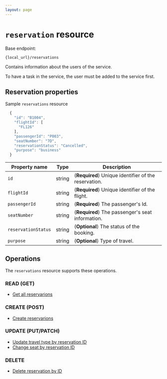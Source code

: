 ```yaml
---
layout: page
---
```


# `reservation` resource

Base endpoint:

```shell
{local_url}/reservations
```

Contains information about the users of the service.

To have a task in the service, the user must be added to the service first.

## Reservation properties

Sample `reservations` resource

```js
  {
    "id": "B1004",
    "flightId": [
      "FL126"
    ],
    "passengerId": "P003",
    "seatNumber": "7D",
    "reservationStatus": "Cancelled",
    "purpose": "business"
  }
```

| Property name | Type | Description |
| ------------- | ----------- | ----------- |
| `id` | string | (**Required**) Unique identifier of the reservation. |
| `flightId` | string | (**Required**) Unique identifier of the flight. |
| `passengerId` | string | (**Required**) The passenger's Id. |
| `seatNumber` | string | (**Required**) The passenger's seat information. |
| `reservationStatus` | string | (**Optional**) The status of the booking. |
| `purpose` | string | (**Optional**) Type of travel. |

## Operations

The `reservations` resource supports these operations.

### READ (GET)

* [Get all reservarions](reservations-get-all-reservations.md)


### CREATE (POST)

* [Create reservarions](reservations-create-reservation.md)

### UPDATE (PUT/PATCH)

* [Update travel type by reservation ID](reservations-update-by-id.md)
* [Change seat by reservation ID](reservations-change-seat.md)


### DELETE

* [Delete reservation by ID](reservation-delete-reservation-by-id.md)

